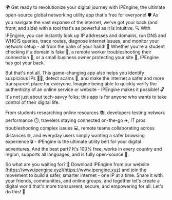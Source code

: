 🌍 Get ready to revolutionize your digital journey with IPEngine, the ultimate open-source global networking utility app that's free for everyone! 🛡️ As you navigate the vast expanse of the internet, we've got your back (and front, and side) with a tool that's as powerful as it is intuitive. 🔍 With IPEngine, you can instantly look up IP addresses and domains, run DNS and WHOIS queries, trace routes, diagnose internet issues, and monitor your network setup - all from the palm of your hand! 📡 Whether you're a student checking if a domain is fake 💸, a remote worker troubleshooting their connection 🔧, or a small business owner protecting your site 👀, IPEngine has got your back.

But that's not all. This game-changing app also helps you identify suspicious IPs 🕵️‍♂️, detect scams 🚫, and make the internet a safer and more transparent place for everyone. Imagine being able to quickly verify the authenticity of an online service or website - IPEngine makes it possible! 🔓 It's not just about tech-savvy folks; this app is for anyone who wants to take control of their digital life.

From students researching online resources 📚, developers testing network performance ⏱️, travelers staying connected on-the-go ✈️, IT pros troubleshooting complex issues 💻, remote teams collaborating across distances 🌐, and everyday users simply wanting a safer browsing experience 🔒 - IPEngine is the ultimate utility belt for your digital adventures. And the best part? It's 100% free, works in every country and region, supports all languages, and is fully open-source 💯.

So what are you waiting for? 🚀 Download IPEngine from our website [https://www.ipengine.xyz](https://www.ipengine.xyz) and join the movement to build a safer, smarter internet - one IP at a time. Share it with your friends, communities, and online groups, and together let's create a digital world that's more transparent, secure, and empowering for all. Let's do this! 💪